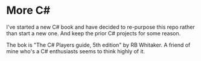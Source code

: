 # More C#

I've started a new C# book and have decided to re-purpose this repo rather than start a new one. And keep the prior C# projects for some reason.

The bok is "The C# Players guide, 5th edition" by RB Whitaker. A friend of mine who's a C# enthusiasts seems to think highly of it.